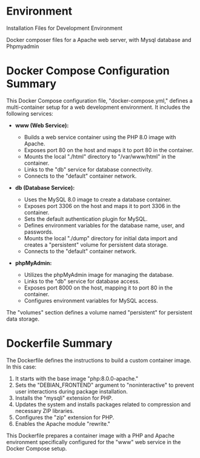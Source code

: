 # Environment
Installation Files for Development Environment

Docker composer files for a Apache web server, with Mysql database and Phpmyadmin

# Docker Compose Configuration Summary

This Docker Compose configuration file, "docker-compose.yml," defines a multi-container setup for a web development environment. It includes the following services:

- **www (Web Service):**
  - Builds a web service container using the PHP 8.0 image with Apache.
  - Exposes port 80 on the host and maps it to port 80 in the container.
  - Mounts the local "./html" directory to "/var/www/html" in the container.
  - Links to the "db" service for database connectivity.
  - Connects to the "default" container network.

- **db (Database Service):**
  - Uses the MySQL 8.0 image to create a database container.
  - Exposes port 3306 on the host and maps it to port 3306 in the container.
  - Sets the default authentication plugin for MySQL.
  - Defines environment variables for the database name, user, and passwords.
  - Mounts the local "./dump" directory for initial data import and creates a "persistent" volume for persistent data storage.
  - Connects to the "default" container network.

- **phpMyAdmin:**
  - Utilizes the phpMyAdmin image for managing the database.
  - Links to the "db" service for database access.
  - Exposes port 8000 on the host, mapping it to port 80 in the container.
  - Configures environment variables for MySQL access.

The "volumes" section defines a volume named "persistent" for persistent data storage.

# Dockerfile Summary
The Dockerfile defines the instructions to build a custom container image. In this case:

1. It starts with the base image "php:8.0.0-apache."
2. Sets the "DEBIAN_FRONTEND" argument to "noninteractive" to prevent user interactions during package installation.
3. Installs the "mysqli" extension for PHP.
4. Updates the system and installs packages related to compression and necessary ZIP libraries.
5. Configures the "zip" extension for PHP.
6. Enables the Apache module "rewrite."

This Dockerfile prepares a container image with a PHP and Apache environment specifically configured for the "www" web service in the Docker Compose setup.
